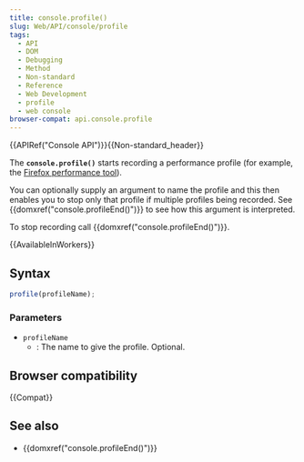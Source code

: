 ```yaml
---
title: console.profile()
slug: Web/API/console/profile
tags:
  - API
  - DOM
  - Debugging
  - Method
  - Non-standard
  - Reference
  - Web Development
  - profile
  - web console
browser-compat: api.console.profile
---
```

{{APIRef("Console API")}}{{Non-standard_header}}

The **`console.profile()`** starts recording a performance profile (for example, the [Firefox performance tool](/en-US/docs/Tools/Performance)).

You can optionally supply an argument to name the profile and this then enables you to
stop only that profile if multiple profiles being recorded. See
{{domxref("console.profileEnd()")}} to see how this argument is interpreted.

To stop recording call {{domxref("console.profileEnd()")}}.

{{AvailableInWorkers}}

## Syntax

```js
profile(profileName);
```

### Parameters

- `profileName`
  - : The name to give the profile. Optional.

## Browser compatibility

{{Compat}}

## See also

- {{domxref("console.profileEnd()")}}
